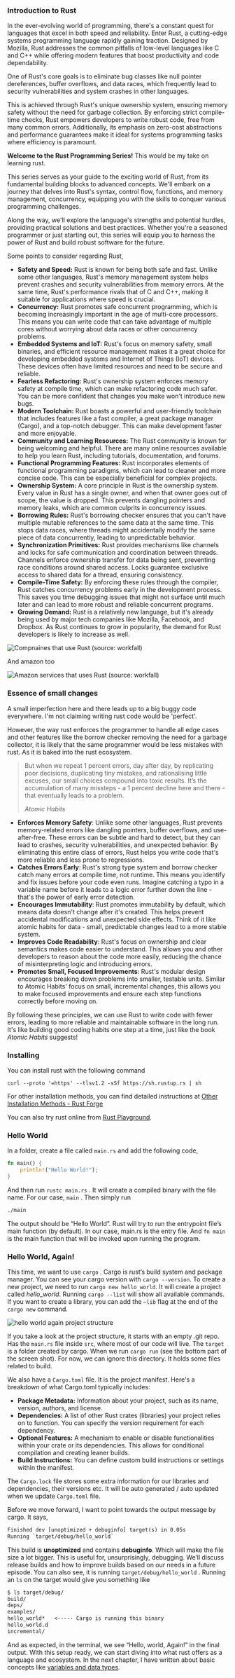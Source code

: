 ### Introduction to Rust
In the ever-evolving world of programming, there's a constant quest for languages that excel in both speed and reliability. Enter Rust, a cutting-edge systems programming language rapidly gaining traction. Designed by Mozilla, Rust addresses the common pitfalls of low-level languages like C and C++ while offering modern features that boost productivity and code dependability.

One of Rust's core goals is to eliminate bug classes like null pointer dereferences, buffer overflows, and data races, which frequently lead to security vulnerabilities and system crashes in other languages. 

This is achieved through Rust's unique ownership system, ensuring memory safety without the need for garbage collection. By enforcing strict compile-time checks, Rust empowers developers to write robust code, free from many common errors. Additionally, its emphasis on zero-cost abstractions and performance guarantees make it ideal for systems programming tasks where efficiency is paramount.

**Welcome to the Rust Programming Series!**
This would be my take on learning rust.

This series serves as your guide to the exciting world of Rust, from its fundamental building blocks to advanced concepts. We'll embark on a journey that delves into Rust's syntax, control flow, functions, and memory management, concurrency, equipping you with the skills to conquer various programming challenges. 

Along the way, we'll explore the language's strengths and potential hurdles, providing practical solutions and best practices. Whether you're a seasoned programmer or just starting out, this series will equip you to harness the power of Rust and build robust software for the future.

Some points to consider regarding Rust, 
* **Safety and Speed:** Rust is known for being both safe and fast. Unlike some other languages, Rust's memory management system helps prevent crashes and security vulnerabilities from memory errors. At the same time, Rust's performance rivals that of C and C++, making it suitable for applications where speed is crucial.
* **Concurrency:**  Rust promotes safe concurrent programming, which is becoming increasingly important in the age of multi-core processors. This means you can write code that can take advantage of multiple cores without worrying about data races or other concurrency problems.
* **Embedded Systems and IoT:**  Rust's focus on memory safety, small binaries, and efficient resource management makes it a great choice for developing embedded systems and Internet of Things (IoT) devices.  These devices often have limited resources and need to be secure and reliable.
* **Fearless Refactoring:** Rust's ownership system enforces memory safety at compile time, which can make refactoring code much safer.  You can be more confident that changes you make won't introduce new bugs.
* **Modern Toolchain:** Rust boasts a powerful and user-friendly toolchain that includes features like a fast compiler, a great package manager (Cargo), and a top-notch debugger.  This can make development faster and more enjoyable.
* **Community and Learning Resources:** The Rust community is known for being welcoming and helpful. There are many online resources available to help you learn Rust, including tutorials, documentation, and forums.
* **Functional Programming Features:** Rust incorporates elements of functional programming paradigms, which can lead to cleaner and more concise code. This can be especially beneficial for complex projects.
* **Ownership System:**  A core principle in Rust is the ownership system. Every value in Rust has a single owner, and when that owner goes out of scope, the value is dropped. This prevents dangling pointers and memory leaks, which are common culprits in concurrency issues.
* **Borrowing Rules:**  Rust's borrowing checker ensures that you can't have multiple mutable references to the same data at the same time. This stops data races, where threads might accidentally modify the same piece of data concurrently, leading to unpredictable behavior.
* **Synchronization Primitives:**  Rust provides mechanisms like channels and locks for safe communication and coordination between threads. Channels enforce ownership transfer for data being sent, preventing race conditions around shared access. Locks guarantee exclusive access to shared data for a thread, ensuring consistency.
* **Compile-Time Safety:**  By enforcing these rules through the compiler, Rust catches concurrency problems early in the development process. This saves you time debugging issues that might not surface until much later and can lead to more robust and reliable concurrent programs.
* **Growing Demand:**  Rust is a relatively new language, but it's already being used by major tech companies like Mozilla, Facebook, and Dropbox. As Rust continues to grow in popularity, the demand for Rust developers is likely to increase as well.

![Compnaines that use Rust (source: workfall)](https://lh3.googleusercontent.com/Dba_67Yaej9lN31As9c_wYTynA5DccWOH8FNhi4LI7MUGdzBJ2GwfYgVy6EvZC7GEihlPzQbCtpniLe1fqpaQxR4Xx2Y1N1NbmaCp49Xf8NNmw0uKJnHzq6_JH17Ea4cmZgm8FqnKIWRXyZdoF5m0A)

And amazon too

![Amazon services that uses Rust (source: workfall) ](https://lh6.googleusercontent.com/WEM69oIXzvjjBaY_VQbM2WdvqRAQBeo2OUD16Fq2csWLVztJ6zI598mB3lElPPNEvi-yreVY7hqpedi9RVxDeFoTbYMkOjI-HQbQS2DpCHWRHiQnqqf0ZNw0Ne61H-E5LOM-JCtVvtpY_d1K5pYc7Q)

### Essence of small changes
A small imperfection here and there leads up to a big buggy code everywhere. I'm not claiming writing rust code would be 'perfect'. 

However, the way rust enforces the programmer to handle all edge cases and other features like the borrow checker removing the need for a garbage collector, it is likely that the same programmer would be less mistakes with rust. As it is baked into the rust ecosystem.

> But when we repeat 1 percent errors, day after day, by replicating poor decisions, duplicating tiny mistakes, and rationalising little excuses,  our small choices compound into toxic results. It’s the accumulation of many missteps - a 1 percent decline here and there - that eventually leads to a problem. 
> 
> *Atomic Habits*

- **Enforces Memory Safety**: Unlike some other languages, Rust prevents memory-related errors like dangling pointers, buffer overflows, and use-after-free. These errors can be subtle and hard to detect, but they can lead to crashes, security vulnerabilities, and unexpected behavior. By eliminating this entire class of errors, Rust helps you write code that's more reliable and less prone to regressions.
- **Catches Errors Early**: Rust's strong type system and borrow checker catch many errors at compile time, not runtime. This means you identify and fix issues before your code even runs. Imagine catching a typo in a variable name before it leads to a logic error further down the line - that's the power of early error detection.
- **Encourages Immutability**: Rust promotes immutability by default, which means data doesn't change after it's created. This helps prevent accidental modifications and unexpected side effects. Think of it like atomic habits for data - small, predictable changes lead to a more stable system.
- **Improves Code Readability**: Rust's focus on ownership and clear semantics makes code easier to understand. This allows you and other developers to reason about the code more easily, reducing the chance of misinterpreting logic and introducing errors.
- **Promotes Small, Focused Improvements**: Rust's modular design encourages breaking down problems into smaller, testable units. Similar to Atomic Habits' focus on small, incremental changes, this allows you to make focused improvements and ensure each step functions correctly before moving on.

By following these principles, we can use Rust to write code with fewer errors, leading to more reliable and maintainable software in the long run. It's like building good coding habits one step at a time, just like the book *Atomic Habits* suggests!

### Installing
You can install rust with the following command
```
curl --proto '=https' --tlsv1.2 -sSf https://sh.rustup.rs | sh
```
For other installation methods, you can find detailed instructions at [Other Installation Methods - Rust Forge](https://forge.rust-lang.org/infra/other-installation-methods.html) 

You can also try rust online from [Rust Playground](https://play.rust-lang.org/?version=stable&mode=debug&edition=2021). 
### Hello World
In a folder, create a file called `main.rs` and add the following code,
```rust
fn main() {
    println!("Hello World!");
}
```
 
And then run `rustc main.rs` . It will create a compiled binary with the file name. For our case, `main` . Then simply run
```bash
./main
```

The output should be “Hello World”. Rust will try to run the entrypoint file’s main function (by default). In our case, main.rs is the entry file. And `fn main` is the main function that will be invoked upon running the program. 

### Hello World, Again!
This time, we want to use `cargo` . Cargo is rust’s build system and package manager. You can see your cargo version with `cargo --version`. To create a new project, we need to run `cargo new hello_world`. It will create a project called *hello_world*. Running `cargo --list` will show all available commands. 
If you want to create a library, you can add the `—lib` flag at the end of the `cargo new` command. 

![hello world again project structure](https://raw.githubusercontent.com/thearyanahmed/thearyanahmed.github.io/master/markdown/assets/learning-rust/part-01-hello-world-again.png)

If you take a look at the project structure, it starts with an empty .git repo. Has the `main.rs` file inside `src`, where most of our code will live. The `target` is a folder created by cargo. When we run `cargo run` (see the bottom part of the screen shot). For now, we can ignore this directory. It holds some files related to build. 

We also have a `Cargo.toml` file. It is the project manifest. Here's a breakdown of what Cargo.toml typically includes:
* **Package Metadata:** Information about your project, such as its name, version, authors, and license.
* **Dependencies:** A list of other Rust crates (libraries) your project relies on to function. You can specify the version requirement for each dependency.
* **Optional Features:** A mechanism to enable or disable functionalities within your crate or its dependencies. This allows for conditional compilation and creating leaner builds.
* **Build Instructions:** You can define custom build instructions or settings within the manifest.

The `Cargo.lock` file stores some extra information for our libraries and dependencies, their versions etc. It will be auto generated / auto updated when we update `Cargo.toml` file. 

Before we move forward, I want to point towards the output message by cargo. It says, 
```txt
Finished dev [unoptimized + debuginfo] target(s) in 0.05s
Running `target/debug/hello_world`
```
 
This build is **unoptimized** and contains **debuginfo**. Which will make the file size a lot bigger. This is useful for, unsurprisingly, debugging. We’ll discuss release builds and how to improve builds based on our needs in a future episode. 
You can also see, it is running `target/debug/hello_world` . Running an `ls` on the target would give you something like 
```txt
$ ls target/debug/
build/         
deps/          
examples/      
hello_world*   <----- Cargo is running this binary
hello_world.d  
incremental/
```

And as expected, in the terminal, we see “Hello, world, Again!” in the final output. With this setup ready, we can start diving into what rust offers as a language and ecosystem. In the next chapter, I have written about basic concepts like [variables and data types](https://thearyanahmed.com/blog/articles/learning-rust-part-two-variables-and-data-types).